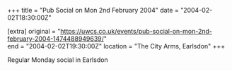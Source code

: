 +++
title = "Pub Social on Mon 2nd February 2004"
date = "2004-02-02T18:30:00Z"

[extra]
original = "https://uwcs.co.uk/events/pub-social-on-mon-2nd-february-2004-1474488949639/"    
end = "2004-02-02T19:30:00Z"
location = "The City Arms, Earlsdon"
+++

Regular Monday social in Earlsdon

